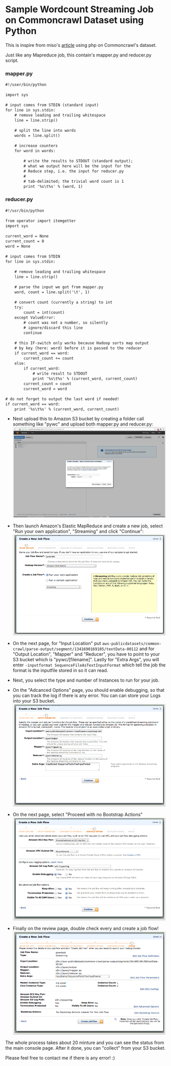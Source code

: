 # Sample Wordcount Streaming Job on Commoncrawl Dataset using Python

This is inspire from miso's [article](http://www.fightswithbytes.com/2013/04/05/sample-wordcount-streaming-job-using-php-on-commoncrawl-dataset/) using php on Commoncrawl's dataset.

Just like any Mapreduce job, this contain's mapper.py and reducer.py script.

### mapper.py

	#!/user/bin/python
	
	import sys
	
	# input comes from STDIN (standard input)
	for line in sys.stdin:
    	# remove leading and trailing whitespace
    	line = line.strip()
    	
    	# split the line into words
    	words = line.split()
    	
    	# increase counters
    	for word in words:
    	
	        # write the results to STDOUT (standard output);
	        # what we output here will be the input for the
	        # Reduce step, i.e. the input for reducer.py
	        #
	        # tab-delimited; the trivial word count is 1
	        print '%s\t%s' % (word, 1)
        
### reducer.py

	#!/usr/bin/python

	from operator import itemgetter
	import sys

	current_word = None
	current_count = 0
	word = None

	# input comes from STDIN
	for line in sys.stdin:

	    # remove leading and trailing whitespace
	    line = line.strip()

	    # parse the input we got from mapper.py
	    word, count = line.split('\t', 1)

	    # convert count (currently a string) to int
	    try:
	        count = int(count)
	    except ValueError:
	        # count was not a number, so silently
	        # ignore/discard this line
	        continue

	    # this IF-switch only works because Hadoop sorts map output
	    # by key (here: word) before it is passed to the reducer
	    if current_word == word:
	        current_count += count
	    else:
	        if current_word:
	            # write result to STDOUT
	            print '%s\t%s' % (current_word, current_count)
	        current_count = count
	        current_word = word

	# do not forget to output the last word if needed!
	if current_word == word:
	    print '%s\t%s' % (current_word, current_count)
	    
* Next upload this to Amazon S3 bucket by creating a folder call something like "pywc" and upload both mapper.py and reducer.py:
![image](screenshot/s3.png)

* Then launch Amazon's Elastic MapReduce and create a new job, select "Run your own application", "Streaming" and click "Continue":
![image](screenshot/mr1.png)

* On the next page, for "Input Location" put `aws-publicdatasets/common-crawl/parse-output/segment/1341690169105/textData-00112` and for "Output Location", "Mapper" and "Reducer", you have to point to your S3 bucket which is "pywc/[filename]". Lastly for "Extra Args", you will enter `-inputformat SequenceFileAsTextInputFormat` which tell the job the format is the inputfile stored in so it can read.

* Next, you select the type and number of Instances to run for your job.

* On the "Adcanced Options" page, you should enable debugging, so that you can track the log if there is any error. You can can store your Logs into your S3 bucket.
![image](screenshot/mr2.png)

* On the next page, select "Proceed with no Bootstrap Actions"
![image](screenshot/mr3.png)

* Finally on the review page, double check every and create a job flow!
![image](screenshot/mr4.png)

The whole process takes about 20 minture and you can see the status from the main console page. After it done, you can "collect" from your S3 bucket.

Please feel free to contact me if there is any error! :)


